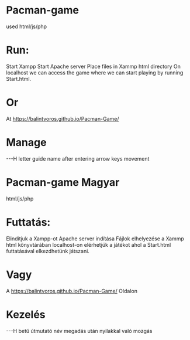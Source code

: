
# Pacman-game

used html/js/php

# Run:
 Start Xampp
 Start Apache server
 Place files in Xammp html directory
 On localhost we can access the game where we can start playing by running Start.html.

 # Or
 At https://balintvoros.github.io/Pacman-Game/

# Manage
---H letter guide name after entering arrow keys movement
# Pacman-game Magyar

html/js/php

# Futtatás:
 Elindítjuk a Xampp-ot
 Apache server indítása
 Fájlok elhelyezése a Xammp html könyvtárában
 localhost-on elérhetjük a játékot ahol a Start.html futtatásával elkezdhetünk játszani.

 # Vagy
 A https://balintvoros.github.io/Pacman-Game/ Oldalon

# Kezelés
---H betű útmutató név megadás után nyilakkal való mozgás
